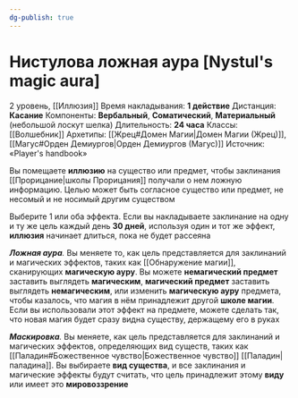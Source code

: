 ```yaml
---
dg-publish: true
---
```

# Нистулова ложная аура [Nystul's magic aura]
2 уровень, [[Иллюзия]]
Время накладывания: **1 действие**
Дистанция: **Касание**
Компоненты: **Вербальный**, **Соматический**, **Материальный** (небольшой лоскут шелка)
Длительность: **24 часа**
Классы: [[Волшебник]]
Архетипы: [[Жрец#Домен Магии|Домен Магии (Жрец)]], [[Магус#Орден Демиургов|Орден Демиургов (Магус)]]
Источник: «Player's handbook»

Вы помещаете **иллюзию** на существо или предмет, чтобы заклинания [[Прорицание|школы Прорицания]] получали о нем ложную информацию. Целью может быть согласное существо или предмет, не несомый и не носимый другим существом

Выберите 1 или оба эффекта. Если вы накладываете заклинание на одну и ту же цель каждый день **30 дней**, используя один и тот же эффект, **иллюзия** начинает длиться, пока не будет рассеяна

_**Ложная аура**._ Вы меняете то, как цель представляется для заклинаний и магических эффектов, таких как [[Обнаружение магии]], сканирующих **магическую ауру**. Вы можете **немагический предмет** заставить выглядеть **магическим**, **магический предмет** заставить выглядеть **немагическим**, или изменить **магическую ауру** предмета, чтобы казалось, что магия в нём принадлежит другой **школе магии**. Если вы использовали этот эффект на предмете, можете сделать так, что новая магия будет сразу видна существу, держащему его в руках

_**Маскировка**._ Вы меняете, как цель представляется для заклинаний и магических эффектов, определяющих вид существ, таких как [[Паладин#Божественное чувство|Божественное чувство]] [[Паладин|паладина]]. Вы выбираете **вид существа**, и все заклинания и магические эффекты будут считать, что цель принадлежит этому **виду** или имеет это **мировоззрение**